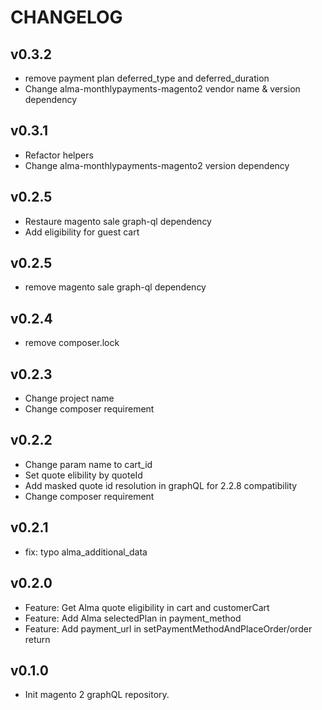 CHANGELOG
=========

v0.3.2
------
* remove payment plan deferred_type and deferred_duration
* Change alma-monthlypayments-magento2 vendor name & version dependency

v0.3.1
------
* Refactor helpers
* Change alma-monthlypayments-magento2 version dependency

v0.2.5
------
* Restaure magento sale graph-ql dependency
* Add eligibility for guest cart

v0.2.5
------
* remove magento sale graph-ql dependency

v0.2.4
------
* remove composer.lock

v0.2.3
------
* Change project name
* Change composer requirement

v0.2.2
------
 * Change param name to cart_id
 * Set quote elibility by quoteId
 * Add masked quote id resolution in graphQL for 2.2.8 compatibility
 * Change composer requirement

v0.2.1
------

* fix: typo alma_additional_data

v0.2.0
------

* Feature: Get Alma quote eligibility in cart and customerCart
* Feature: Add Alma selectedPlan in payment_method
* Feature: Add payment_url in setPaymentMethodAndPlaceOrder/order return 

v0.1.0
------

* Init magento 2 graphQL repository.

